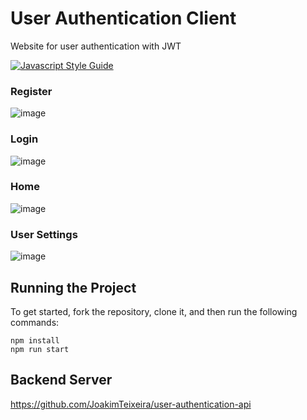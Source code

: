 # User Authentication Client

Website for user authentication with JWT

[![Javascript Style Guide](https://badgen.net/badge/eslint/airbnb/ff5a5f?icon=airbnb)](https://github.com/airbnb/javascript)

### Register

![image](https://user-images.githubusercontent.com/12193814/104640621-7a751800-5687-11eb-9bcd-a9ee6e893469.png)

### Login

![image](https://user-images.githubusercontent.com/12193814/104640694-94aef600-5687-11eb-96fb-b9e99ea5fdfb.png)

### Home

![image](https://user-images.githubusercontent.com/12193814/105108830-e5648b80-5a99-11eb-8adc-20653a597a31.png)

### User Settings

![image](https://user-images.githubusercontent.com/12193814/104640910-ddff4580-5687-11eb-8063-8ab2f2cb7d5e.png)

## Running the Project

To get started, fork the repository, clone it, and then run the following commands:

    npm install
    npm run start

## Backend Server
https://github.com/JoakimTeixeira/user-authentication-api

